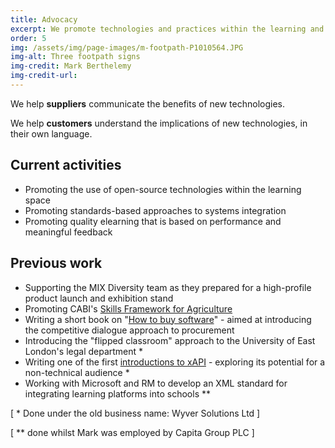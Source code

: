 ```yaml
---
title: Advocacy
excerpt: We promote technologies and practices within the learning and knowledge domains that can make real differences
order: 5
img: /assets/img/page-images/m-footpath-P1010564.JPG
img-alt: Three footpath signs
img-credit: Mark Berthelemy
img-credit-url: 
---
```

We help **suppliers** communicate the benefits of new technologies.

We help **customers** understand the implications of new technologies, in their own language.

## Current activities

- Promoting the use of open-source technologies within the learning space
- Promoting standards-based approaches to systems integration
- Promoting quality elearning that is based on performance and meaningful feedback

## Previous work

- Supporting the MIX Diversity team as they prepared for a high-profile product launch and exhibition stand
- Promoting CABI's <a href="https://agricultureskills.org/" target="_blank">Skills Framework for Agriculture</a>
- Writing a short book on "<a href="https://leanpub.com/howtobuysoftware" target="_blank">How to buy software</a>" - aimed at introducing the competitive dialogue approach to procurement
- Introducing the "flipped classroom" approach to the University of East London's legal department *
- Writing one of the first <a href="https://www.slideshare.net/slideshow/exploring-the-potential-of-the-xapi-aka-tin-can-api/35792471" target="_blank">introductions to xAPI</a> - exploring its potential for a non-technical audience *
- Working with Microsoft and RM to develop an XML standard for integrating learning platforms into schools **

[ * Done under the old business name: Wyver Solutions Ltd ]

[ ** done whilst Mark was employed by Capita Group PLC ]